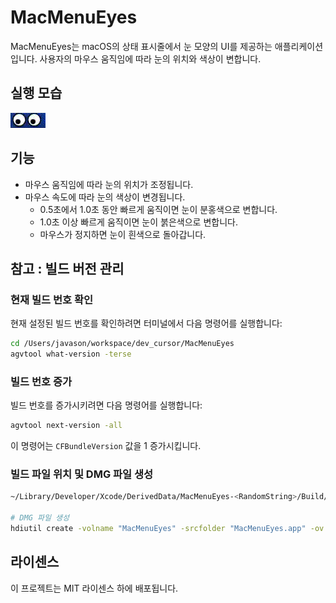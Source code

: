 # MacMenuEyes

MacMenuEyes는 macOS의 상태 표시줄에서 눈 모양의 UI를 제공하는 애플리케이션입니다. 사용자의 마우스 움직임에 따라 눈의 위치와 색상이 변합니다.

## 실행 모습
![MacMenuEyes 실행 모습](MacMenuEyes_screen_ani.gif)

## 기능
- 마우스 움직임에 따라 눈의 위치가 조정됩니다.
- 마우스 속도에 따라 눈의 색상이 변경됩니다.
  - 0.5초에서 1.0초 동안 빠르게 움직이면 눈이 분홍색으로 변합니다.
  - 1.0초 이상 빠르게 움직이면 눈이 붉은색으로 변합니다.
  - 마우스가 정지하면 눈이 흰색으로 돌아갑니다.



## 참고 : 빌드 버전 관리

### 현재 빌드 번호 확인

현재 설정된 빌드 번호를 확인하려면 터미널에서 다음 명령어를 실행합니다:

```bash
cd /Users/javason/workspace/dev_cursor/MacMenuEyes
agvtool what-version -terse
```

### 빌드 번호 증가

빌드 번호를 증가시키려면 다음 명령어를 실행합니다:

```bash
agvtool next-version -all
```

이 명령어는 `CFBundleVersion` 값을 1 증가시킵니다.

### 빌드 파일 위치 및 DMG 파일 생성

```bash
~/Library/Developer/Xcode/DerivedData/MacMenuEyes-<RandomString>/Build/Products/Debug/MacMenuEyes.app

# DMG 파일 생성
hdiutil create -volname "MacMenuEyes" -srcfolder "MacMenuEyes.app" -ov -format UDZO "MacMenuEyes.dmg"
```

## 라이센스

이 프로젝트는 MIT 라이센스 하에 배포됩니다.
